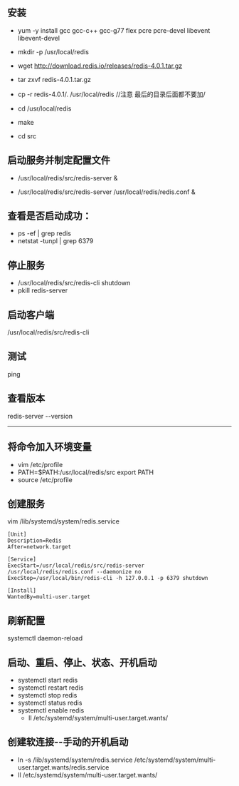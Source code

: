 ## 安装
- yum -y install gcc gcc-c++ gcc-g77 flex pcre pcre-devel libevent libevent-devel

- mkdir -p /usr/local/redis

- wget http://download.redis.io/releases/redis-4.0.1.tar.gz

- tar zxvf redis-4.0.1.tar.gz

- cp -r redis-4.0.1/. /usr/local/redis    //注意 最后的目录后面都不要加/   

- cd /usr/local/redis
- make
- cd src

## 启动服务并制定配置文件
- /usr/local/redis/src/redis-server &

- /usr/local/redis/src/redis-server /usr/local/redis/redis.conf &

## 查看是否启动成功：
- ps -ef | grep redis
- netstat -tunpl | grep 6379

## 停止服务
- /usr/local/redis/src/redis-cli shutdown
- pkill redis-server


## 启动客户端
/usr/local/redis/src/redis-cli

## 测试
ping

## 查看版本
redis-server --version

---
## 将命令加入环境变量
- vim /etc/profile
- PATH=$PATH:/usr/local/redis/src export PATH
- source /etc/profile

## 创建服务
vim /lib/systemd/system/redis.service

```
[Unit]
Description=Redis
After=network.target

[Service]
ExecStart=/usr/local/redis/src/redis-server /usr/local/redis/redis.conf --daemonize no
ExecStop=/usr/local/bin/redis-cli -h 127.0.0.1 -p 6379 shutdown

[Install]
WantedBy=multi-user.target
```

## 刷新配置
systemctl daemon-reload
 
## 启动、重启、停止、状态、开机启动
- systemctl start redis
- systemctl restart redis
- systemctl stop redis
- systemctl status redis
- systemctl enable redis
  - ll /etc/systemd/system/multi-user.target.wants/


## 创建软连接--手动的开机启动
- ln -s /lib/systemd/system/redis.service /etc/systemd/system/multi-user.target.wants/redis.service
- ll /etc/systemd/system/multi-user.target.wants/
